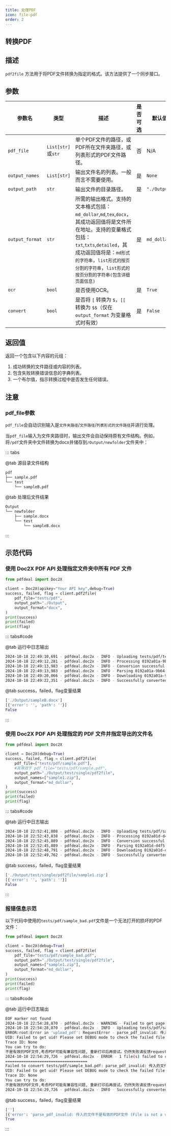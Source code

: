 ```yaml
---
title: 处理PDF
icon: file-pdf
order: 2
---
```


## 转换PDF

## 描述
`pdf2file` 方法用于将PDF文件转换为指定的格式。该方法提供了一个同步接口。

## 参数

| 参数名        | 类型                | 描述                                                                 | 是否可选 | 默认值       |
|---------------|---------------------|----------------------------------------------------------------------|----------|--------------|
| `pdf_file`    | `List[str]`或`str`   |  单个PDF文件的路径，或PDF所在文件夹路径，或列表形式的PDF文件路径。                               | 否       | N/A          |
| `output_names`| `List[str]`         | 输出文件名的列表。一般而言不需要使用。                                                   | 是       | `None`       |
| `output_path` | `str`               | 输出文件的目录路径。                                                 | 是       | `"./Output"` |
| `output_format`| `str`              | 所需的输出格式。支持的文本格式包括：`md_dollar`,`md`,`tex`,`docx`，其成功返回值将是文件所在地址。支持的变量格式包括：`txt`,`txts`,`detailed`，其成功返回值将是：`md形式的字符串`，`list形式的按页分割的字符串`，`list形式的按页分割的字符串(包含详细页面信息)`   | 是       | `md_dollar`  |
| `ocr`         | `bool`              | 是否使用OCR。                                                        | 是       | `True`       |
| `convert`     | `bool`              | 是否将 `[` 转换为 `$`，`[[` 转换为 `$$`（仅在 `output_format` 为变量格式时有效）                         | 是       | `False`      |

## 返回值
返回一个包含以下内容的元组：
1. 成功转换的文件路径或内容的列表。
2. 包含失败转换错误信息的字典列表。
3. 一个布尔值，指示转换过程中是否发生任何错误。

## 注意

### pdf_file参数
`pdf_file`会自动识别输入是`文件夹路径`/`文件路径`/`列表形式的文件路径`并进行处理。

当`pdf_file`输入为文件夹路径时，输出文件会自动保持原有文件结构。例如，将`/pdf`文件夹中文件转换为docx并储存到`/Output/newfolder`文件夹中：

::: tabs

@tab 源目录文件结构
```bash
pdf
├── sample.pdf
└── test
    └── sampleB.pdf
```
@tab 处理后文件结果
```bash
Output
└── newfolder
    ├── sample.docx
    └── test
        └── sampleB.docx
```
:::

## 示范代码

### 使用 Doc2X PDF API 处理指定文件夹中所有 PDF 文件

```python
from pdfdeal import Doc2X

client = Doc2X(apikey="Your API key",debug=True)
success, failed, flag = client.pdf2file(
    pdf_file="tests/pdf",
    output_path="./Output",
    output_format="docx",
)
print(success)
print(failed)
print(flag)
```

::: tabs#code

@tab 运行中日志输出
```bash
2024-10-18 22:49:10,691 - pdfdeal.doc2x - INFO - Uploading tests/pdf/test/sampleB.pdf...
2024-10-18 22:49:12,281 - pdfdeal.doc2x - INFO - Processing 0192a01a-9b64-75eb-94d1-9c0ddef43089 : 2%
2024-10-18 22:49:13,983 - pdfdeal.doc2x - INFO - Conversion successful for tests/pdf/test/sampleB.pdf with uid 0192a01a-9b64-75eb-94d1-9c0ddef43089
2024-10-18 22:49:13,983 - pdfdeal.doc2x - INFO - Parsing 0192a01a-9b64-75eb-94d1-9c0ddef43089 to docx...
2024-10-18 22:49:20,066 - pdfdeal.doc2x - INFO - Downloading 0192a01a-9b64-75eb-94d1-9c0ddef43089 docx file to ./Output...
2024-10-18 22:49:22,351 - pdfdeal.doc2x - INFO - Successfully converted 1 file(s).
```
@tab success，failed，flag变量结果
```python
['./Output/sampleB.docx']
[{'error': '', 'path': ''}]
False
```
:::

### 使用 Doc2X PDF API 处理指定的 PDF 文件并指定导出的文件名

```python
from pdfdeal import Doc2X

client = Doc2X(debug=True)
success, failed, flag = client.pdf2file(
    pdf_file=["tests/pdf/sample.pdf"],
    #其等效于 pdf_file="tests/pdf/sample.pdf",
    output_path="./Output/test/single/pdf2file",
    output_names=["sample1.zip"],
    output_format="md_dollar",
)
print(success)
print(failed)
print(flag)
```

::: tabs#code

@tab 运行中日志输出
```bash
2024-10-18 22:52:41,808 - pdfdeal.doc2x - INFO - Uploading tests/pdf/sample.pdf...
2024-10-18 22:52:43,838 - pdfdeal.doc2x - INFO - Processing 0192a01d-d4f5-7bcf-adb8-c0f9aa7e2b5d : 2%
2024-10-18 22:52:45,889 - pdfdeal.doc2x - INFO - Conversion successful for tests/pdf/sample.pdf with uid 0192a01d-d4f5-7bcf-adb8-c0f9aa7e2b5d
2024-10-18 22:52:45,889 - pdfdeal.doc2x - INFO - Parsing 0192a01d-d4f5-7bcf-adb8-c0f9aa7e2b5d to md_dollar...
2024-10-18 22:52:48,791 - pdfdeal.doc2x - INFO - Downloading 0192a01d-d4f5-7bcf-adb8-c0f9aa7e2b5d md_dollar file to ./Output/test/single/pdf2file...
2024-10-18 22:52:49,762 - pdfdeal.doc2x - INFO - Successfully converted 1 file(s).

```
@tab success，failed，flag变量结果
```python
['./Output/test/single/pdf2file/sample1.zip']
[{'error': '', 'path': ''}]
False
```
:::

### 报错信息示范

以下代码中使用的`tests/pdf/sample_bad.pdf`文件是一个无法打开的损坏的PDF文件：

```python
from pdfdeal import Doc2X

client = Doc2X(debug=True)
success, failed, flag = client.pdf2file(
    pdf_file="tests/pdf/sample_bad.pdf",
    output_path="./Output/test/single/pdf2file",
    output_names=["sample1.zip"],
    output_format="md_dollar",
)
print(success)
print(failed)
print(flag)
```
::: tabs#code

@tab 运行中日志输出
```bash
EOF marker not found
2024-10-18 22:54:28,870 - pdfdeal.doc2x - WARNING - Failed to get page count for tests/pdf/sample_bad.pdf: Stream has ended unexpectedly
2024-10-18 22:54:28,870 - pdfdeal.doc2x - INFO - Uploading tests/pdf/sample_bad.pdf...
ERROR:root:Error in 'upload_pdf': RequestError - parse_pdf_invalid: 传入的文件不是有效的PDF文件 (File is not a valid PDF)
UID: Failed to get uid! Please set DEBUG mode to check the failed file path.
Trace ID: None
You can try to do:
不是有效的PDF文件,考虑PDF可能有兼容性问题, 重新打印后再尝试。仍然失败请反馈request_id给负责人 (File is not a valid PDF. Consider reprinting the PDF if compatibility issues persist. Report request_id if it still fails)
2024-10-18 22:54:29,726 - pdfdeal.doc2x - ERROR - 1 file(s) failed to convert, please enable DEBUG mod to check or read the output variable.
====================================
Failed to convert tests/pdf/sample_bad.pdf: parse_pdf_invalid: 传入的文件不是有效的PDF文件 (File is not a valid PDF)
UID: Failed to get uid! Please set DEBUG mode to check the failed file path.
Trace ID: None
You can try to do:
不是有效的PDF文件,考虑PDF可能有兼容性问题, 重新打印后再尝试。仍然失败请反馈request_id给负责人 (File is not a valid PDF. Consider reprinting the PDF if compatibility issues persist. Report request_id if it still fails)
2024-10-18 22:54:29,726 - pdfdeal.doc2x - INFO - Successfully converted 0 file(s).
```
@tab success，failed，flag变量结果
```python
['']
[{'error': 'parse_pdf_invalid: 传入的文件不是有效的PDF文件 (File is not a valid PDF)\nUID: Failed to get uid! Please set DEBUG mode to check the failed file path.\nTrace ID: None\nYou can try to do:\n不是有效的PDF文件,考虑PDF可能有兼容性问题, 重新打印后再尝试。仍然失败请反馈request_id给负责人 (File is not a valid PDF. Consider reprinting the PDF if compatibility issues persist. Report request_id if it still fails)', 'path': 'tests/pdf/sample_bad.pdf'}]
True
```
:::